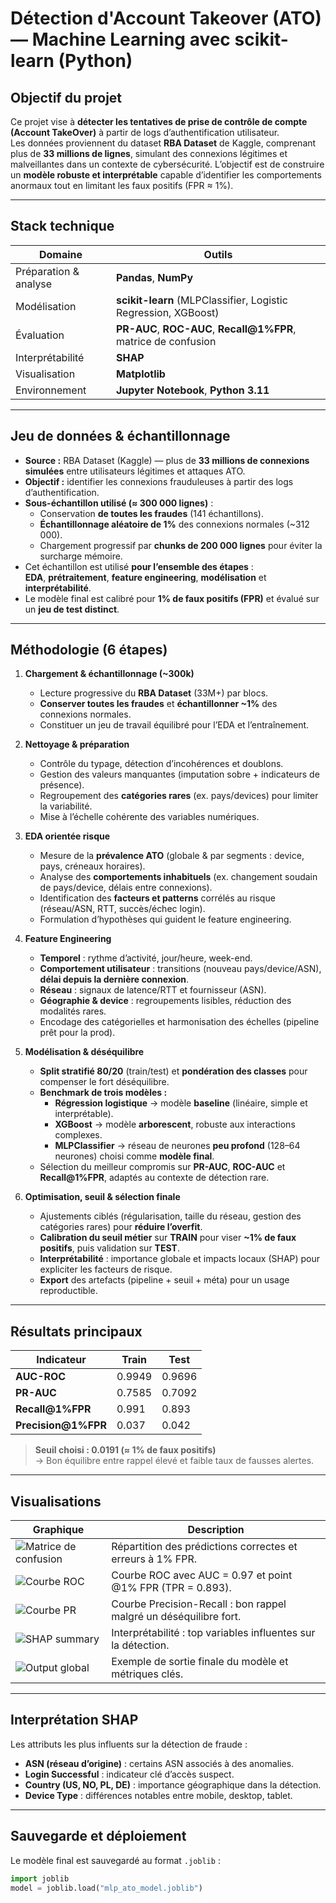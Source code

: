 # Détection d'Account Takeover (ATO) — Machine Learning avec scikit-learn (Python)

##  Objectif du projet
Ce projet vise à **détecter les tentatives de prise de contrôle de compte (Account TakeOver)** à partir de logs d’authentification utilisateur.  
Les données proviennent du dataset **RBA Dataset** de Kaggle, comprenant plus de **33 millions de lignes**, simulant des connexions légitimes et malveillantes dans un contexte de cybersécurité.
L’objectif est de construire un **modèle robuste et interprétable** capable d’identifier les comportements anormaux tout en limitant les faux positifs (FPR ≈ 1%).

---

##  Stack technique
| Domaine                 | Outils |
|-------------------------|--------|
| Préparation & analyse   | **Pandas**, **NumPy** |
| Modélisation            | **scikit-learn** (MLPClassifier, Logistic Regression, XGBoost) |
| Évaluation              | **PR-AUC**, **ROC-AUC**, **Recall@1%FPR**, matrice de confusion |
| Interprétabilité        | **SHAP** |
| Visualisation           | **Matplotlib** |
| Environnement           | **Jupyter Notebook**, **Python 3.11** |

---

##  Jeu de données & échantillonnage
- **Source :** RBA Dataset (Kaggle) — plus de **33 millions de connexions simulées** entre utilisateurs légitimes et attaques ATO.
- **Objectif :** identifier les connexions frauduleuses à partir des logs d’authentification.
- **Sous-échantillon utilisé (≈ 300 000 lignes)** :
  - Conservation **de toutes les fraudes** (141 échantillons).
  - **Échantillonnage aléatoire de 1%** des connexions normales (~312 000).
  - Chargement progressif par **chunks de 200 000 lignes** pour éviter la surcharge mémoire.
- Cet échantillon est utilisé **pour l’ensemble des étapes** :  
  **EDA**, **prétraitement**, **feature engineering**, **modélisation** et **interprétabilité**.
- Le modèle final est calibré pour **1% de faux positifs (FPR)** et évalué sur un **jeu de test distinct**.

---

##  Méthodologie (6 étapes)

1) **Chargement & échantillonnage (~300k)**
   - Lecture progressive du **RBA Dataset** (33M+) par blocs.
   - **Conserver toutes les fraudes** et **échantillonner ~1%** des connexions normales.
   - Constituer un jeu de travail équilibré pour l’EDA et l’entraînement.

2) **Nettoyage & préparation**
   - Contrôle du typage, détection d’incohérences et doublons.
   - Gestion des valeurs manquantes (imputation sobre + indicateurs de présence).
   - Regroupement des **catégories rares** (ex. pays/devices) pour limiter la variabilité.
   - Mise à l’échelle cohérente des variables numériques.

3) **EDA orientée risque**
   - Mesure de la **prévalence ATO** (globale & par segments : device, pays, créneaux horaires).
   - Analyse des **comportements inhabituels** (ex. changement soudain de pays/device, délais entre connexions).
   - Identification des **facteurs et patterns** corrélés au risque (réseau/ASN, RTT, succès/échec login).
   - Formulation d’hypothèses qui guident le feature engineering.

4) **Feature Engineering**
   - **Temporel** : rythme d’activité, jour/heure, week-end.
   - **Comportement utilisateur** : transitions (nouveau pays/device/ASN), **délai depuis la dernière connexion**.
   - **Réseau** : signaux de latence/RTT et fournisseur (ASN).
   - **Géographie & device** : regroupements lisibles, réduction des modalités rares.
   - Encodage des catégorielles et harmonisation des échelles (pipeline prêt pour la prod).

5) **Modélisation & déséquilibre**
   - **Split stratifié 80/20** (train/test) et **pondération des classes** pour compenser le fort déséquilibre.
   - **Benchmark de trois modèles :**
     - **Régression logistique** → modèle **baseline** (linéaire, simple et interprétable).  
     - **XGBoost** → modèle **arborescent**, robuste aux interactions complexes.  
     - **MLPClassifier** → réseau de neurones **peu profond** (128–64 neurones) choisi comme **modèle final**.
   - Sélection du meilleur compromis sur **PR-AUC**, **ROC-AUC** et **Recall@1%FPR**, adaptés au contexte de détection rare.


6) **Optimisation, seuil & sélection finale**
   - Ajustements ciblés (régularisation, taille du réseau, gestion des catégories rares) pour **réduire l’overfit**.
   - **Calibration du seuil métier** sur **TRAIN** pour viser **~1% de faux positifs**, puis validation sur **TEST**.
   - **Interprétabilité** : importance globale et impacts locaux (SHAP) pour expliciter les facteurs de risque.
   - **Export** des artefacts (pipeline + seuil + méta) pour un usage reproductible.

---

##  Résultats principaux

| Indicateur | Train | Test |
|-------------|-------|------|
| **AUC-ROC** | 0.9949 | 0.9696 |
| **PR-AUC** | 0.7585 | 0.7092 |
| **Recall@1%FPR** | 0.991 | 0.893 |
| **Precision@1%FPR** | 0.037 | 0.042 |

> **Seuil choisi : 0.0191 (≈ 1% de faux positifs)**  
> → Bon équilibre entre rappel élevé et faible taux de fausses alertes.

---

## Visualisations

| Graphique | Description |
|------------|-------------|
| ![Matrice de confusion](screenshots/mat_confus.png) | Répartition des prédictions correctes et erreurs à 1% FPR. |
| ![Courbe ROC](screenshots/ROC.png) | Courbe ROC avec AUC = 0.97 et point @1% FPR (TPR = 0.893). |
| ![Courbe PR](screenshots/PR.png) | Courbe Precision-Recall : bon rappel malgré un déséquilibre fort. |
| ![SHAP summary](screenshots/shap.png) | Interprétabilité : top variables influentes sur la détection. |
| ![Output global](screenshots/output.png) | Exemple de sortie finale du modèle et métriques clés. |

---

##  Interprétation SHAP

Les attributs les plus influents sur la détection de fraude :
- **ASN (réseau d’origine)** : certains ASN associés à des anomalies.
- **Login Successful** : indicateur clé d’accès suspect.
- **Country (US, NO, PL, DE)** : importance géographique dans la détection.
- **Device Type** : différences notables entre mobile, desktop, tablet.

---

## Sauvegarde et déploiement

Le modèle final est sauvegardé au format `.joblib` :

```python
import joblib
model = joblib.load("mlp_ato_model.joblib")
